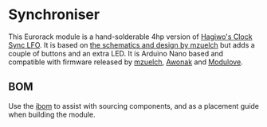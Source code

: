 # Synchroniser

This Eurorack module is a hand-solderable 4hp version of [Hagiwo's Clock Sync LFO](https://note.com/solder_state/n/n4c600f2431c3). It is based on [the schematics and design by mzuelch](https://github.com/mzuelch/CATs-Eurosynth/tree/main/Modules/HAGIWO/Sync%20LFO) but adds a couple of buttons and an extra LED. It is Arduino Nano based and compatible with firmware released by [mzuelch](https://github.com/mzuelch/CATs-Eurosynth/tree/main/Modules/HAGIWO/Sync%20LFO/Firmware), [Awonak](https://github.com/awonak/HagiwoModulove/tree/main/SyncLFO) and [Modulove](https://dl.modulove.de/module/synclfo/).

## BOM

Use the [ibom](https://htmlpreview.github.io/?https://github.com/jimmerricks/synchroniser/blob/main/bom/ibom.html) to assist with sourcing components, and as a placement guide when building the module.
